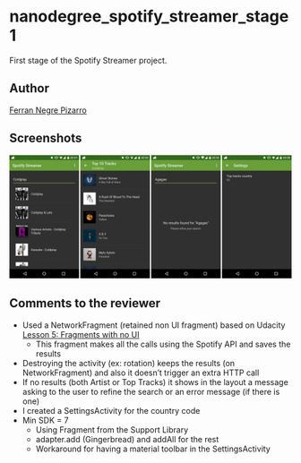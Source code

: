 # nanodegree_spotify_streamer_stage1
First stage of the Spotify Streamer project.

## Author
[Ferran Negre Pizarro](https://profiles.udacity.com/u/ferrannegre)

## Screenshots
![Alt text](screenshots/spotify_streamer_stage1_preview.png)

## Comments to the reviewer
- Used a NetworkFragment (retained non UI fragment) based on Udacity [Lesson 5: Fragments with no UI](https://www.udacity.com/course/viewer#!/c-ud853-nd/l-1623168625/m-1667758616)
	- This fragment makes all the calls using the Spotify API and saves the results
- Destroying the activity (ex: rotation) keeps the results (on NetworkFragment) and also it doesn’t trigger an extra HTTP call
- If no results (both Artist or Top Tracks) it shows in the layout a message asking to the user to refine the search or an error message (if there is one)
- I created a SettingsActivity for the country code
- Min SDK = 7
	- Using Fragment from the Support Library
	- adapter.add (Gingerbread) and addAll for the rest
	- Workaround for having a material toolbar in the SettingsActivity

